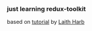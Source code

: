 ### just learning redux-toolkit

based on [tutorial](https://www.youtube.com/watch?v=jR4fagDcvrc) by [Laith Harb](https://github.com/harblaith7)
